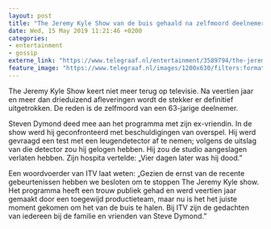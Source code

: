 ```yaml
---
layout: post
title: "The Jeremy Kyle Show van de buis gehaald na zelfmoord deelnemer"
date: Wed, 15 May 2019 11:21:46 +0200
categories: 
- entertainment 
- gossip 
externe_link: "https://www.telegraaf.nl/entertainment/3589794/the-jeremy-kyle-show-van-de-buis-gehaald-na-zelfmoord-deelnemer"
feature_image: "https://www.telegraaf.nl/images/1200x630/filters:format(jpeg):quality(80)/cdn-kiosk-api.telegraaf.nl/dc4f50ac-76f2-11e9-9af2-0217670beecd.png"
---
```


<p class="intro">The Jeremy Kyle Show keert niet meer terug op televisie. Na veertien jaar en meer dan drieduizend afleveringen wordt de stekker er definitief uitgetrokken. De reden is de zelfmoord van een 63-jarige deelnemer.</p> <p>Steven Dymond deed mee aan het programma met zijn ex-vriendin. In de show werd hij geconfronteerd met beschuldigingen van overspel. Hij werd gevraagd een test met een leugendetector af te nemen; volgens de uitslag van die detector zou hij gelogen hebben. Hij zou de studio aangeslagen verlaten hebben. Zijn hospita vertelde: „Vier dagen later was hij dood.”</p><p>Een woordvoerder van ITV laat weten: „Gezien de ernst van de recente gebeurtenissen hebben we besloten om te stoppen The Jeremy Kyle show. Het programma heeft een trouw publiek gehad en werd veertien jaar gemaakt door een toegewijd productieteam, maar nu is het het juiste moment gekomen om het van de buis te halen. Bij ITV zijn de gedachten van iedereen bij de familie en vrienden van Steve Dymond.”</p>
